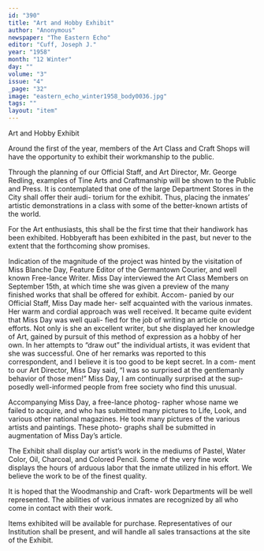 ```yaml
---
id: "390"
title: "Art and Hobby Exhibit"
author: "Anonymous"
newspaper: "The Eastern Echo"
editor: "Cuff, Joseph J."
year: "1958"
month: "12 Winter"
day: ""
volume: "3"
issue: "4"
_page: "32"
image: "eastern_echo_winter1958_body0036.jpg"
tags: ""
layout: "item"
---
```

Art and Hobby Exhibit

Around the first of the year, members of the
Art Class and Craft Shops will have the opportunity
to exhibit their workmanship to the public.

Through the planning of our Official Staff, and
Art Director, Mr. George Redling, examples of Tine
Arts and Craftmanship will be shown to the Public
and Press. It is contemplated that one of the large
Department Stores in the City shall offer their audi-
torium for the exhibit. Thus, placing the inmates’
artistic demonstrations in a class with some of the
better-known artists of the world.

For the Art enthusiasts, this shall be the first
time that their handiwork has been exhibited.
Hobbyeraft has been exhibited in the past, but never
to the extent that the forthcoming show promises.

Indication of the magnitude of the project was
hinted by the visitation of Miss Blanche Day,
Feature Editor of the Germantown Courier, and well
known Free-lance Writer. Miss Day interviewed
the Art Class Members on September 15th, at which
time she was given a preview of the many finished
works that shall be offered for exhibit. Accom-
panied by our Official Staff, Miss Day made her-
self acquainted with the various inmates. Her
warm and cordial approach was well received. It
became quite evident that Miss Day was well quali-
fied for the job of writing an article on our efforts.
Not only is she an excellent writer, but she displayed
her knowledge of Art, gained by pursuit of this
method of expression as a hobby of her own. In
her attempts to “draw out” the individual artists, it
was evident that she was successful. One of her
remarks was reported to this correspondent, and I
believe it is too good to be kept secret. In a com-
ment to our Art Director, Miss Day said, “I was so
surprised at the gentlemanly behavior of those men!”
Miss Day, I am continually surprised at the sup-
posedly well-informed people from free society who
find this unusual.

Accompanying Miss Day, a free-lance photog-
rapher whose name we failed to acquire, and who has
submitted many pictures to Life, Look, and various
other national magazines. He took many pictures of
the various artists and paintings. These photo-
graphs shall be submitted in augmentation of Miss
Day’s article.

The Exhibit shall display our artist’s work in
the mediums of Pastel, Water Color, Oil, Charcoal,
and Colored Pencil. Some of the very fine work
displays the hours of arduous labor that the inmate
utilized in his effort. We believe the work to be of
the finest quality.

It is hoped that the Woodmanship and Craft-
work Departments will be well represented. The
abilities of various inmates are recognized by all
who come in contact with their work.

Items exhibited will be available for purchase.
Representatives of our Institution shall be present,
and will handle all sales transactions at the site of
the Exhibit.
